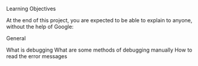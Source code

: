 Learning Objectives

At the end of this project, you are expected to be able to explain to anyone, without the help of Google:



General

What is debugging
What are some methods of debugging manually
How to read the error messages

